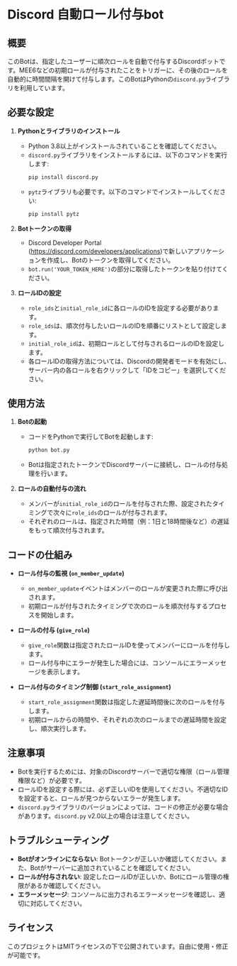 # Discord 自動ロール付与bot

## 概要
このBotは、指定したユーザーに順次ロールを自動で付与するDiscordボットです。MEE6などの初期ロールが付与されたことをトリガーに、その後のロールを自動的に時間間隔を開けて付与します。このBotはPythonの`discord.py`ライブラリを利用しています。

## 必要な設定
1. **Pythonとライブラリのインストール**
    - Python 3.8以上がインストールされていることを確認してください。
    - `discord.py`ライブラリをインストールするには、以下のコマンドを実行します:
      ```sh
      pip install discord.py
      ```
    - `pytz`ライブラリも必要です。以下のコマンドでインストールしてください:
      ```sh
      pip install pytz
      ```

2. **Botトークンの取得**
    - Discord Developer Portal (https://discord.com/developers/applications)で新しいアプリケーションを作成し、Botのトークンを取得してください。
    - `bot.run('YOUR_TOKEN_HERE')`の部分に取得したトークンを貼り付けてください。

3. **ロールIDの設定**
    - `role_ids`と`initial_role_id`に各ロールのIDを設定する必要があります。
    - `role_ids`は、順次付与したいロールのIDを順番にリストとして設定します。
    - `initial_role_id`は、初期ロールとして付与されるロールのIDを設定します。
    - 各ロールIDの取得方法については、Discordの開発者モードを有効にし、サーバー内の各ロールを右クリックして「IDをコピー」を選択してください。

## 使用方法
1. **Botの起動**
    - コードをPythonで実行してBotを起動します:
      ```sh
      python bot.py
      ```
    - Botは指定されたトークンでDiscordサーバーに接続し、ロールの付与処理を行います。

2. **ロールの自動付与の流れ**
    - メンバーが`initial_role_id`のロールを付与された際、設定されたタイミングで次々に`role_ids`のロールが付与されます。
    - それぞれのロールは、指定された時間（例：1日と18時間後など）の遅延をもって順次付与されます。

## コードの仕組み
- **ロール付与の監視 (`on_member_update`)**
  - `on_member_update`イベントはメンバーのロールが変更された際に呼び出されます。
  - 初期ロールが付与されたタイミングで次のロールを順次付与するプロセスを開始します。

- **ロールの付与 (`give_role`)**
  - `give_role`関数は指定されたロールIDを使ってメンバーにロールを付与します。
  - ロール付与中にエラーが発生した場合には、コンソールにエラーメッセージを表示します。

- **ロール付与のタイミング制御 (`start_role_assignment`)**
  - `start_role_assignment`関数は指定した遅延時間後に次のロールを付与します。
  - 初期ロールからの時間や、それぞれの次のロールまでの遅延時間を設定し、順次実行します。

## 注意事項
- Botを実行するためには、対象のDiscordサーバーで適切な権限（ロール管理権限など）が必要です。
- ロールIDを設定する際には、必ず正しいIDを使用してください。不適切なIDを設定すると、ロールが見つからないエラーが発生します。
- `discord.py`ライブラリのバージョンによっては、コードの修正が必要な場合があります。`discord.py` v2.0以上の場合は注意してください。

## トラブルシューティング
- **Botがオンラインにならない**: Botトークンが正しいか確認してください。また、Botがサーバーに追加されていることを確認してください。
- **ロールが付与されない**: 設定したロールIDが正しいか、Botにロール管理の権限があるか確認してください。
- **エラーメッセージ**: コンソールに出力されるエラーメッセージを確認し、適切に対応してください。

## ライセンス
このプロジェクトはMITライセンスの下で公開されています。自由に使用・修正が可能です。


